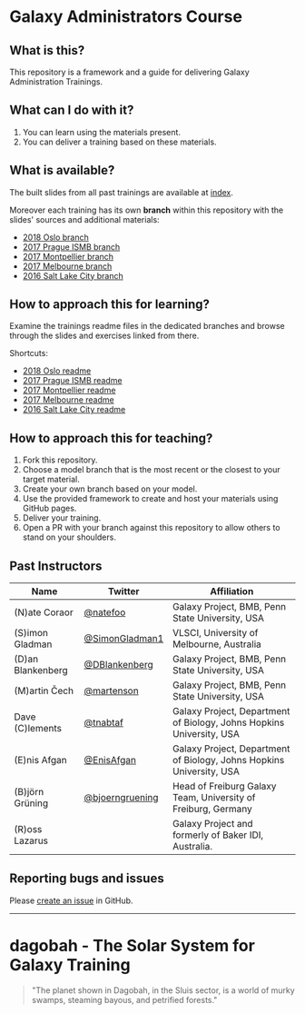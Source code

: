 # Galaxy Administrators Course

## What is this?

This repository is a framework and a guide for delivering Galaxy Administration Trainings.

## What can I do with it?

1. You can learn using the materials present.
1. You can deliver a training based on these materials.

## What is available?

The built slides from all past trainings are available at [index](https://galaxyproject.github.io/dagobah-training/).

Moreover each training has its own **branch** within this repository with the slides' sources and additional materials:

* [2018 Oslo branch](https://github.com/galaxyproject/dagobah-training/tree/2018-oslo)
* [2017 Prague ISMB branch](https://github.com/galaxyproject/dagobah-training/tree/2017-ismb)
* [2017 Montpellier branch](https://github.com/galaxyproject/dagobah-training/tree/2017-montpellier)
* [2017 Melbourne branch](https://github.com/galaxyproject/dagobah-training/tree/2017-melbourne)
* [2016 Salt Lake City branch](https://github.com/galaxyproject/dagobah-training/tree/2016-saltlakecity)


## How to approach this for learning?

Examine the trainings readme files in the dedicated branches and browse through the slides and exercises linked from there.

Shortcuts:

* [2018 Oslo readme](https://github.com/galaxyproject/dagobah-training/tree/2018-oslo/README.md)
* [2017 Prague ISMB readme](https://github.com/galaxyproject/dagobah-training/tree/2017-ismb/README.md)
* [2017 Montpellier readme](https://github.com/galaxyproject/dagobah-training/tree/2017-montpellier/README.md)
* [2017 Melbourne readme](https://github.com/galaxyproject/dagobah-training/tree/2017-melbourne/README.md)
* [2016 Salt Lake City readme](https://github.com/galaxyproject/dagobah-training/blob/2016-saltlakecity/README.md)


## How to approach this for teaching?

1. Fork this repository.
1. Choose a model branch that is the most recent or the closest to your target material.
1. Create your own branch based on your model.
1. Use the provided framework to create and host your materials using GitHub pages.
1. Deliver your training.
1. Open a PR with your branch against this repository to allow others to stand on your shoulders.


## Past Instructors

| Name | Twitter | Affiliation |
| -------- | --------- | --------- |
| (N)ate Coraor | [@natefoo](https://twitter.com/natefoo) | Galaxy Project, BMB, Penn State University, USA |
| (S)imon Gladman | [@SimonGladman1](https://twitter.com/SimonGladman1) | VLSCI, University of Melbourne, Australia |
| (D)an Blankenberg | [@DBlankenberg](https://twitter.com/DBlankenberg) | Galaxy Project, BMB, Penn State University, USA |
| (M)artin Čech | [@martenson](https://twitter.com/martenson) | Galaxy Project, BMB, Penn State University, USA |
| Dave (C)lements | [@tnabtaf](https://twitter.com/tnabtaf) | Galaxy Project, Department of Biology, Johns Hopkins University, USA |
| (E)nis Afgan | [@EnisAfgan](https://twitter.com/EnisAfgan)| Galaxy Project, Department of Biology, Johns Hopkins University, USA |
| (B)jörn Grüning | [@bjoerngruening](https://twitter.com/bjoerngruening) | Head of Freiburg Galaxy Team, University of Freiburg, Germany |
| (R)oss Lazarus | | Galaxy Project and formerly of Baker IDI, Australia. |

## Reporting bugs and issues

Please [create an issue](https://github.com/galaxyproject/dagobah-training/issues) in GitHub.

---

# dagobah - The Solar System for Galaxy Training
> "The planet shown in Dagobah, in the Sluis sector, is a world of murky swamps, steaming bayous, and petrified forests."

